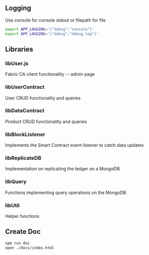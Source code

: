## Logging

Use console for console stdout or filepath for file
```bash
export APP_LOGGING='{"debug":"console"}'
export APP_LOGGING='{"debug":"debug.log"}'
```

<!-- Implementation -->

## Libraries

### libUser.js 
Fabric CA client functionality -- admin page

### libUserContract 
User CRUD functionality and queries

### libDataContract
Product CRUD functionality and queries

### libBlockListener
Implements the Smart Contract event listener to catch data updates

### libReplicateDB
Implementation on replicating the ledger on a MongoDB 

### libQuery
Functions implementing query operations on the MongoDB

### libUtil
Helper functions


## Create Doc

```bash
npm run doc
open ./docs/index.html
```